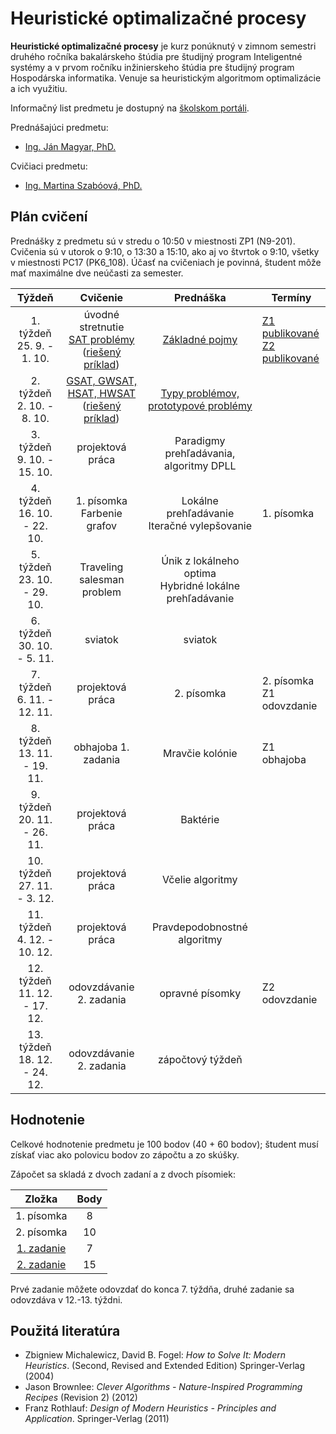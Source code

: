# Heuristické optimalizačné procesy

**Heuristické optimalizačné procesy** je kurz ponúknutý v zimnom semestri druhého ročníka bakalárskeho štúdia pre študijný program Inteligentné systémy a v prvom ročníku inžinierskeho štúdia pre študijný program Hospodárska informatika. Venuje sa heuristickým algoritmom optimalizácie a ich využitiu.

Informačný list predmetu je dostupný na [školskom portáli](https://maisportal.tuke.sk/portal/studijneProgramy.mais).

Prednášajúci predmetu:

* [Ing. Ján Magyar, PhD.](http://www.cloudai.sk/people-janmagyar/)

Cvičiaci predmetu:

* [Ing. Martina Szabóová, PhD.](http://www.cloudai.sk/people-martinaszaboova/)

## Plán cvičení
Prednášky z predmetu sú v stredu o 10:50 v miestnosti ZP1 (N9-201).
Cvičenia sú v utorok o 9:10, o 13:30 a 15:10, ako aj vo štvrtok o 9:10, všetky v miestnosti PC17 (PK6_108). Účasť na cvičeniach je povinná, študent môže mať maximálne dve neúčasti za semester.

|             Týždeň              |                  Cvičenie                    |                  Prednáška                   | Termíny                     |
|:-------------------------------:|:--------------------------------------------:|:--------------------------------------------:|-----------------------------|
| 1. týždeň<br>25. 9. - 1. 10.    |               úvodné stretnutie <br> [SAT problémy](labs/lab-sat.pdf) ([riešený príklad](labs/sat_riesenie.PDF))              | [Základné pojmy](lectures/HOP-Lecture01.pdf)                               | [Z1 publikované](assignments/assignment1.md)<br>[Z2 publikované](assignments/assignment2.md)              |
| 2. týždeň<br>2. 10. - 8. 10.    |           [GSAT, GWSAT, HSAT, HWSAT](labs/lab-sat.pdf)<br>([riešený príklad](labs/gsat_riesenie.PDF))           | [Typy problémov, prototypové problémy](lectures/HOP-Lecture02.pdf)                  |                             |
| 3. týždeň<br>9. 10. - 15. 10.   |                projektová práca              | Paradigmy prehľadávania, algoritmy DPLL      |                             |
| 4. týždeň<br>16. 10. - 22. 10.  |        1. písomka <br> Farbenie grafov       | Lokálne prehľadávanie <br> Iteračné vylepšovanie                        | 1. písomka                  |
| 5. týždeň<br>23. 10. - 29. 10.  |          Traveling salesman problem          | Únik z lokálneho optima <br> Hybridné lokálne prehľadávanie                      |                             |
| 6. týždeň<br>30. 10. - 5. 11.   |                    sviatok                   | sviatok                                      |                             |
| 7. týždeň<br>6. 11. - 12. 11.   |                projektová práca              | 2. písomka                                   | 2. písomka<br>Z1 odovzdanie |
| 8. týždeň<br>13. 11. - 19. 11.  |              obhajoba 1. zadania             | Mravčie kolónie                              | Z1 obhajoba                 |
| 9. týždeň<br>20. 11. - 26. 11.  |                projektová práca              | Baktérie                                     |                             |
| 10. týždeň<br>27. 11. - 3. 12.  |                projektová práca              | Včelie algoritmy                             |                             |
| 11. týždeň<br>4. 12. - 10. 12.  |                projektová práca              | Pravdepodobnostné algoritmy                  |                             |
| 12. týždeň<br>11. 12. - 17. 12. |            odovzdávanie 2. zadania           | opravné písomky                              | Z2 odovzdanie               |
| 13. týždeň<br>18. 12. - 24. 12. |            odovzdávanie 2. zadania           | zápočtový týždeň                             |                             |

## Hodnotenie <a name="grading"></a>

Celkové hodnotenie predmetu je 100 bodov (40 + 60 bodov); študent musí získať viac ako polovicu bodov zo zápočtu a zo skúšky.

Zápočet sa skladá z dvoch zadaní a z dvoch písomiek:

|        Zložka       | Body |
|:-------------------:|:----:|
|     1. písomka      |   8  |
|     2. písomka      |  10  |
|     [1. zadanie](assignments/assignment1.md)      |   7  |
|     [2. zadanie](assignments/assignment2.md)      |  15  |

Prvé zadanie môžete odovzdať do konca 7. týždňa, druhé zadanie sa odovzdáva v 12.-13. týždni.

## Použitá literatúra <a name="literature"></a>
* Zbigniew Michalewicz, David B. Fogel: *How to Solve It: Modern Heuristics*. (Second, Revised and Extended Edition) Springer-Verlag (2004)
* Jason Brownlee: *Clever Algorithms - Nature-Inspired Programming Recipes* (Revision 2) (2012)
* Franz Rothlauf: *Design of Modern Heuristics - Principles and Application*. Springer-Verlag (2011)

